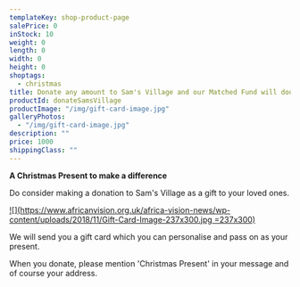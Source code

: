 ```yaml
---
templateKey: shop-product-page
salePrice: 0
inStock: 10
weight: 0
length: 0
width: 0
height: 0
shoptags:
  - christmas
title: Donate any amount to Sam's Village and our Matched Fund will double it!
productId: donateSamsVillage
productImage: "/img/gift-card-image.jpg"
galleryPhotos:
  - "/img/gift-card-image.jpg"
description: ""
price: 1000
shippingClass: ""
---
```


**A Christmas Present to make a difference**

Do consider making a donation to Sam's Village as a gift to your loved ones.

[![](https://www.africanvision.org.uk/africa-vision-news/wp-content/uploads/2018/11/Gift-Card-Image-237x300.jpg =237x300)](https://www.africanvision.org.uk/africa-vision-news/wp-content/uploads/2018/11/Gift-Card-Image.jpg)

We will send you a gift card which you can personalise and pass on as your present.

When you donate, please mention 'Christmas Present' in your message and of course your address.
